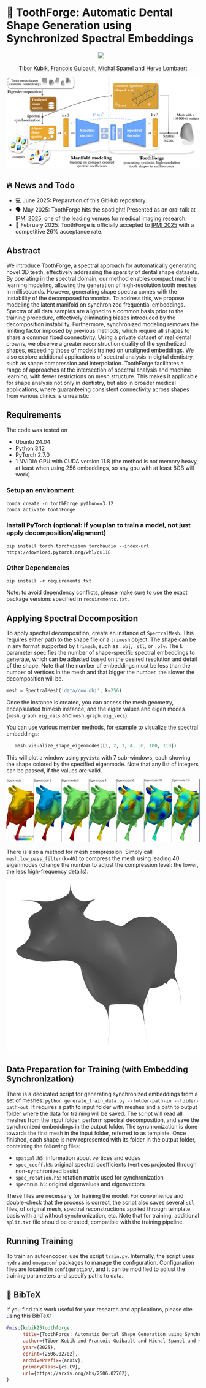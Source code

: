 # 🦷 ToothForge: Automatic Dental Shape Generation using Synchronized Spectral Embeddings

<div align="center">
  <a href="https://arxiv.org/abs/2506.02702"><img src="https://img.shields.io/badge/ArXiv-2506.02702-red"></a> &ensp;
</div>

<div align="center">
  
[Tibor Kubik](https://scholar.google.com/citations?user=Zb6MSKcAAAAJ), [Francois Guibault](https://scholar.google.com/citations?user=KF8zbPUAAAAJ&hl=sk&oi=ao), [Michal Spanel](https://scholar.google.com/citations?hl=sk&user=75XIbgQAAAAJ) and [Herve Lombaert](https://scholar.google.com/citations?hl=sk&user=KQbyRzIAAAAJ)

![Diagram](assets/method-outline.png)

</div>


## 🔥 News and Todo
* 💻 June 2025: Preparation of this GitHub repository.
* 🗣️ May 2025: ToothForge hits the spotlight! Presented as an oral talk at [IPMI 2025](https://ipmi2025.org/), one of the leading venues for medical imaging research.
* 🎉 February 2025: ToothForge is officially accepted to [IPMI 2025](https://ipmi2025.org/) with a competitive 26% acceptance rate.

## Abstract
We introduce ToothForge, a spectral approach for automatically generating novel 3D teeth, effectively addressing the sparsity of dental shape datasets. By operating in the spectral domain, our method enables compact machine learning modeling, allowing the generation of high-resolution tooth meshes in milliseconds. However, generating shape spectra comes with the instability of the decomposed harmonics. To address this, we propose modeling the latent manifold on synchronized frequential embeddings. Spectra of all data samples are aligned to a common basis prior to the training procedure, effectively eliminating biases introduced by the decomposition instability. Furthermore, synchronized modeling removes the limiting factor imposed by previous methods, which require all shapes to share a common fixed connectivity. Using a private dataset of real dental crowns, we observe a greater reconstruction quality of the synthetized shapes, exceeding those of models trained on unaligned embeddings. We also explore additional applications of spectral analysis in digital dentistry, such as shape compression and interpolation. ToothForge facilitates a range of approaches at the intersection of spectral analysis and machine learning, with fewer restrictions on mesh structure. This makes it applicable for shape analysis not only in dentistry, but also in broader medical applications, where guaranteeing consistent connectivity across shapes from various clinics is unrealistic.

## Requirements
The code was tested on

* Ubuntu 24.04
* Python 3.12
* PyTorch 2.7.0
* 1 NVIDIA GPU with CUDA version 11.8 (the method is not memory heavy, at least when using 256 embeddings, so any gpu with at least 8GB will work).

### Setup an environment
```shell
conda create -n toothForge python==3.12
conda activate toothForge
```
### Install PyTorch (optional: if you plan to train a model, not just apply decomposition/alignment)
```shell
pip install torch torchvision torchaudio --index-url https://download.pytorch.org/whl/cu118
```

### Other Dependencies
```shell
pip install -r requirements.txt
```
Note: to avoid dependency conflicts, please make sure to use the exact package versions specified in `requirements.txt`. 

## Applying Spectral Decomposition
To apply spectral decomposition, create an instance of `SpectralMesh`. This requires
either path to the shape file or a `trimesh` object. The shape can be in any format supported by `trimesh`, such as `.obj`, `.stl`, or `.ply`. 
The `k` parameter specifies the number of shape-specific spectral embeddings to generate, which can be adjusted based on the desired resolution and detail of the shape.
Note that the number of embeddings must be less than the number of vertices in the mesh and that bigger the number, the slower the decomposition will be.

```python
mesh = SpectralMesh('data/cow.obj', k=256)
```
Once the instance is created, you can access the mesh geometry, encapsulated trimesh instance, and the
eigen values and eigen modes (`mesh.graph.eig_vals` and `mesh.graph.eig_vecs`).

You can use various member methods, for example to visualize the spectral embeddings:

```python
   mesh.visualize_shape_eigenmodes([1, 2, 3, 4, 50, 100, 110])
```

This will plot a window using `pyvista` with 7 sub-windows, each showing the shape colored by the specified eigenmode.
Note that any list of integers can be passed, if the values are valid.

![Diagram](assets/eigenmode-visualisation.png)

There is also a method for mesh compression. Simply call `mesh.low_pass_filter(k=40)` to compress
the mesh using leading 40 eigenmodes (change the number to adjust the compression level: the lower, the less high-frequency details).

![Diagram](assets/mesh-compression.png)

## Data Preparation for Training (with Embedding Synchronization)
There is a dedicated script for generating synchronized embeddings from a set of meshes: `python generate_train_data.py --folder-path-in --folder-path-out`.
It requires a path to input folder with meshes and a path to output folder where the data for training will be saved.
The script will read all meshes from the input folder, perform spectral decomposition, and save the synchronized embeddings in the output folder.
The synchronization is done towards the first mesh in the input folder, referred to as template.
Once finished, each shape is now represented with its folder in the output folder, containing the following files:
* `spatial.h5`: information about vertices and edges
* `spec_coeff.h5`: original spectral coefficients (vertices projected through non-synchronized basis)
* `spec_rotation.h5`: rotation matrix used for synchronization
* `spectrum.h5`: original eigenvalues and eigenvectors

These files are necessary for training the model.
For convenience and double-check that the process is correct, the script also saves several `stl` files, of original mesh, spectral reconstructions applied through
template basis with and without synchronization, etc.
Note that for training, additional `split.txt` file should be created, compatible with the training pipeline.

## Running Training
To train an autoencoder, use the script `train.py`. Internally, the script uses `hydra` and `omegaconf` packages
to manage the configuration. Configuration files are located in `configuration/`, 
and it can be modified to adjust the training parameters and specify paths to data.

## 🔗 BibTeX
If you find this work useful for your research and applications, please cite using this BibTeX:

```bibtex
@misc{kubik25toothforge,
      title={ToothForge: Automatic Dental Shape Generation using Synchronized Spectral Embeddings}, 
      author={Tibor Kubik and Francois Guibault and Michal Spanel and Herve Lombaert},
      year={2025},
      eprint={2506.02702},
      archivePrefix={arXiv},
      primaryClass={cs.CV},
      url={https://arxiv.org/abs/2506.02702}, 
}
```
